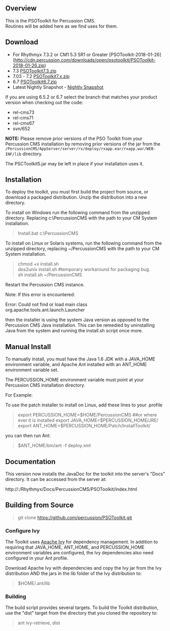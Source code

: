 ## Overview
This is the PSOToolkit for Percussion CMS.   
Routines will be added here as we find uses for them.  


## Download
* For Rhythmyx 7.3.2 or CM1 5.3 SR1 or Greater [PSOToolkit-2018-01-26] (http://cdn.percussion.com/downloads/open/psotoolkit/PSOToolkit-2018-01-26.zip)
* 7.3  [PSOToolkit7.3.zip](http://cdn.percussion.com/downloads/open/psotoolkit/PSOToolkit7.3.zip) 
* 7.03 - 7.2  [PSOToolkit7.x.zip](http://cdn.percussion.com/downloads/open/psotoolkit/PSOToolkit7.x.zip)
* 6.7        [PSOToolkit6.7.zip](http://cdn.percussion.com/downloads/open/psotoolkit/PSOToolkit6.7.zip)
* Latest Nightly Snapshot - [Nightly Snapshot](http://cdn.percussion.com/downloads/open/psotoolkit/PSOToolkit7.x-SNAPSHOT.zip)


If you are using 6.5.2 or 6.7 select the branch that matches your product version when checking out the code:
* rel-cms73
* rel-cms71
* rel-cms67
* svn/652

**NOTE:** Please remove prior versions of the PSO Toolkit from your Percussion CMS installation by removing prior versions of the jar from 
the `/PercussionCMS/AppServer/server/rx/deploy/rxapp.ear/rxapp.war/WEB-INF/lib` directory.  

The PSCToolkit5.jar may be left in place if your installation uses it. 



## Installation  
To deploy the toolkit, you must first build the project from source, or download a packaged distribution.
Unzip the distribution into a new directory.

To install on Windows run the following command from the unzipped directory.  Replacing c:\PercussionCMS with the path to your CM System installation.
>Install.bat c:\PercussionCMS

To install on Linux or Solaris systems, run the following command from the unzipped directory, replacing ~/PercussionCMS with the path to your CM System installation. 
>chmod +x install.sh   
>dos2unix install.sh #temporary workaround for packaging bug.   
>sh install.sh ~/PercussionCMS   

Restart the Percussion CMS instance.

Note: If this error is encountered:

Error: Could not find or load main class org.apache.tools.ant.launch.Launcher

then the installer is using the system Java version as opposed to the Percussion CMS Java installation.  This can be remedied by uninstalling Java from the system and running the install.sh script once more.


## Manual Install
To manually install, you must have the Java 1.6 JDK with a JAVA_HOME environment variable,
and Apache Ant installed with an ANT_HOME environment variable set. 

The PERCUSSION_HOME environment variable must point at your Percussion CMS installation directory.  

For Example:

To use the patch installer to install on Linux, add these lines to your .profile  

> export PERCUSSION_HOME=$HOME/PercussionCMS  ##or where ever it is installed   
> export JAVA_HOME=$PERCUSSION_HOME/JRE/   
> export ANT_HOME=$PERCUSSION_HOME/Patch/InstallToolkit/   

you can then run Ant: 

> $ANT_HOME/bin/ant -f deploy.xml 

## Documentation
This version now installs the JavaDoc for the toolkit into the server's "Docs"
directory. It can be accessed from the server at: 

http://<server>:<port>/Rhythmyx/Docs/PercussionCMS/PSOToolkit/index.html 

## Building from Source

> git clone https://github.com/percussion/PSOToolkit.git

### Configure Ivy
The Toolkit uses [Apache Ivy](http://ant.apache.org/ivy/) for dependency management.  In addition to requiring that JAVA_HOME, ANT_HOME, and PERCUSSION_HOME environment variables are configured, the Ivy dependencies also need configured in your Ant profile.  

Download Apache Ivy with dependencies and copy the Ivy jar from the Ivy distribution AND the jars in the lib folder of the Ivy distribution to:

> $HOME/.ant/lib

### Building
The build script provides several targets.  To build the Toolkit distribution, use the "dist" target from the directory that you cloned the repository to:

> ant ivy-retrieve, dist 

